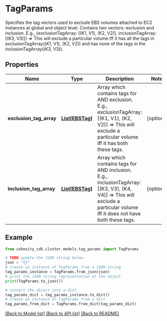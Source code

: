 # TagParams

Specifies the tag vectors used to exclude EBS volumes attached to EC2 instances at global and object level. Contains two vectors: exclusion and inclusion. E.g., {exclusionTagArray: [(K1, V1),  (K2, V2)], inclusionTagArray: [(K3, V3)]} => This will exclude a particular volume iff it has all the tags in exclusionTagArray((K1, V1),  (K2, V2)) and has none of the tags in the inclusionTagArray((K3, V3)).

## Properties

Name | Type | Description | Notes
------------ | ------------- | ------------- | -------------
**exclusion_tag_array** | [**List[EBSTag]**](EBSTag.md) | Array which contains tags for AND exclusion. E.g., exclusionTagArray: [(K1, V1),  (K2, V2)] &#x3D;&gt; This will exclude a particular volume iff it has both these tags. | [optional] 
**inclusion_tag_array** | [**List[EBSTag]**](EBSTag.md) | Array which contains tags for AND inclusion. E.g., inclusionTagArray: [(K3, V3),  (K4, V4)] &#x3D;&gt; This will exclude a particular volume iff it does not have both these tags. | [optional] 

## Example

```python
from cohesity_sdk.cluster.models.tag_params import TagParams

# TODO update the JSON string below
json = "{}"
# create an instance of TagParams from a JSON string
tag_params_instance = TagParams.from_json(json)
# print the JSON string representation of the object
print(TagParams.to_json())

# convert the object into a dict
tag_params_dict = tag_params_instance.to_dict()
# create an instance of TagParams from a dict
tag_params_from_dict = TagParams.from_dict(tag_params_dict)
```
[[Back to Model list]](../README.md#documentation-for-models) [[Back to API list]](../README.md#documentation-for-api-endpoints) [[Back to README]](../README.md)


